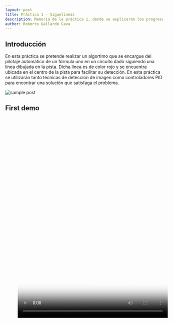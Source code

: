 ```yaml
---
layout: post
title: Práctica 1 - Siguelineas
description: Memoria de la práctica 1, donde se explicarán los progresos realizados en su desarrollo
author: Roberto Gallardo Cava
---
```


## Introducción

En esta práctica se pretende realizar un algortimo que se encargue del pilotaje automático de un fórmula uno en un circuito dado siguiendo una linea dibujada en la pista. 
Dicha linea es de color rojo y se encuentra ubicada en el centro de la pista para facilitar su detección. En esta práctica se utilizarán tanto técnicas de detección de imagen 
como controladores PID para encontrar una solución que satisfaga el problema.

![sample post]({{site.baseurl}}/images/inicio.PNG)



## First demo

<figure class="video_container">
  <video controls="true" allowfullscreen="true" poster="{{site.baseurl}}/images/inicio.PNG" height="640" width="480">
    <source src="{{site.baseurl}}/images/v1.mp4" type="video/mp4" height="600" width="480">
  </video>
</figure>